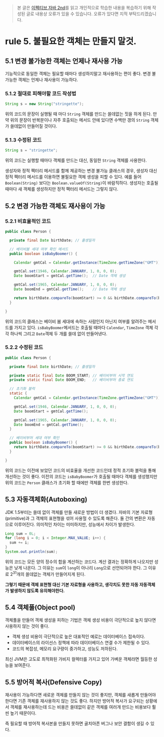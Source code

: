 > 본 글은 [이펙티브 자바 2nd](https://book.naver.com/bookdb/book_detail.nhn?bid=8064518)를
읽고 개인적으로 학습한 내용을 복습하기 위해 작성된 글로 내용상 오류가 있을 수 있습니다.
오류가 있다면 지적 부탁드리겠습니다.

# rule 5. 불필요한 객체는 만들지 말것.

## 5.1 변경 불가능한 객체는 언제나 재사용 가능

기능적으로 동일한 객체는 필요할 때마다 생성하지말고 재사용하는 편이 좋다. 변경 불가능한
객체는 언제나 재사용이 가능하다.

### 5.1.2 절대로 피해야할 코드 작성법

```java
String s = new String("stringette");
```

위의 코드의 문장이 실행될 때 마다 `String` 객체를 만드는 쓸데없는 짓을 하게 된다. 만약
위의 문장이 반복문이나 자주 호출되는 메서드 안에 있다면 수백만 갱의 `String` 객체가
쓸데없이 만들어질 것이다.

### 5.1.3 수정된 코드

```java
String s = "stringette";
```

위의 코드는 실행할 때마다 객체를 만드는 대신, 동일한 `String` 객체를 사용한다.

생성자와 정적 팩터리 메서드를 함께 제공하는 변경 불가능 클래스의 경우, 생성자 대신 정적
팩터리 메서드를 이용하면 불필요한 객체 생성을 피할 수 있다. 예를 들어 `Boolean(String)`
보다는 `Boolean.valueOf(String)`이 바람직하다. 생성자는 호출될 때마다 새 객체를 생성하지만
정적 팩터리 메서드는 그렇지 않다.

## 5.2 변경 가능한 객체도 재사용이 가능

### 5.2.1 비효율적인 코드

```java
public class Person {

  private final Date birthDate; // 출생일자

  // 베이비붐 세대 여부 확인 메서드
  public boolean isBabyBoomer() {

    Calendar gmtCal = Calendar.getInstance(TimeZone.getTimeZone("GMT"));  // Calendar, TimeZone 객체 생성

    gmtCal.set(1946, Calendar.JANUARY, 1, 0, 0, 0);
    Date boomStart = gmtCal.getTime();  // Date 객체 생성

    gmtCal.set(1965, Calendar.JANUARY, 1, 0, 0, 0);
    Date boomEnd = gmtCal.getTime();    // Date 객체 생성

    return birthDate.compareTo(boomStart) >= 0 && birthDate.compareTo(boomEnd) < 0;
  }

}
```

위의 코드의 클래스는 베이비 붐 세대에 속하는 사람인지 아닌지 여부를 알려주는 메서드를
가지고 있다. `isBabyBoomer`메서드는 호출될 때마다 `Calendar`, `TimeZone` 객체 각각
하나씩 그리고 `Date`객체 두 개를 쓸데 없이 만들어낸다.


### 5.2.2 수정된 코드

```java
public class Person {

  private final Date birthDate; // 출생일자

  private static final Date BOOM_START; // 베이비부머 시작 연도
  private static final Date BOOM_END;   // 베이비부머 종료 연도

  // 초기화 블럭
  static {
    Calendar gmtCal = Calendar.getInstance(TimeZone.getTimeZone("GMT"));

    gmtCal.set(1946, Calendar.JANUARY, 1, 0, 0, 0);
    Date boomStart = gmtCal.getTime();

    gmtCal.set(1965, Calendar.JANUARY, 1, 0, 0, 0);
    Date boomEnd = gmtCal.getTime();
  }

  // 베이비부머 세대 여부 확인
  public boolean isBabyBoomer() {
    return birthDate.compareTo(boomStart) >= 0 && birthDate.compareTo(boomEnd) < 0;
  }

}
```

위의 코드는 이전에 보았던 코드의 비효율을 개선한 코드인데 정적 초기화 블럭을 통해 개선하는 것이
좋다. 이전의 코드는 `isBabyBoomer`가 호출될 때마다 객체를 생성했지만 위의 코드는 `Person`
클래스가 초기화 할 때에만 객체를 한번 생성한다.

## 5.3 자동객체화(Autoboxing)

JDK 1.5부터는 쓸데 없이 객체를 만들 새로운 방법이 더 생겼다. 자바의 기본 자료형(primitive)과
그 객체의 표현형을 섞어 사용헐 수 있도록 해준다. 둘 간의 변환은 자동으로 이루어진다.
의미적인 차이는 미미하지만, 성능에서 차이가 발생한다.

```java
Long sum = 0L;
for (long i = 0; i < Integer.MAX_VALUE; i++) {
  sum += i;
}
System.out.println(sum);
```

위의 코드는 모든 양의 정수의 합을 계산하는 코드다. 계산 결과는 정확하게 나오지만 성능은
낮게 나온다. 그 이유는 `sum`이 `long`이 아나리 `Long`으로 선언되어야 한다. 그 이유로
2<sup>31</sup>개의 쓸데없는 객체가 만들어지게 된다.

**그렇기 때문에 객체 표현형 대신 기본 자료형을 사용하고, 생각치도 못한 자동 자동객체가
발생하지 않도록 유의해야한다.**

## 5.4 객체풀(Object pool)

객체풀을 만들어 객체 생성을 피하는 기법은 객체 생성 비용이 극단적으로 높지 않다면 사용하지
않는 것이 좋다.

- 객체 생성 비용이 극단적으로 높은 대표적인 예로는 데이터베이스 접속이다.
- 데이터베이스의 라이선스 정책에 따라 데이터베이스 연결 수가 제한될 수 있다.
- 코드의 복잡성, 메모리 요구량이 중가하고, 성능도 저하된다.

최신 JVM은 고도로 최적화된 가비지 컬렉터를 가지고 있어 가벼운 객체라면 월등한 성능을
보여준다.

## 5.5 방어적 복사(Defensive Copy)

재사용이 가능하다면 새로운 객체를 만들지 않는 것이 좋지만, 객체를 새롭게 만들어야 한다면
기존 객체를 재사용하지 않는 것도 좋다. 하지만 방어적 복사가 요구되는 상황에서 객체를
재사용하는데 드는 비용은 쓸데없이 같은 객체를 여러개 만드는 비용보다 훨씬 높기 때문이다.

즉 필요할 때 방어적 복사본을 만들지 못하면 골치아픈 버그나 보안 결함이 생길 수 있다.
